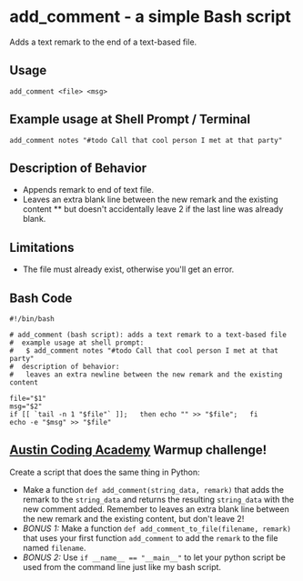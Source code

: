 add_comment - a simple Bash script
==================================
Adds a text remark to the end of a text-based file.


Usage
-----
```
add_comment <file> <msg>
```


Example usage at Shell Prompt / Terminal
----------------------------------------
```
add_comment notes "#todo Call that cool person I met at that party"
```


Description of Behavior
-----------------------
* Appends remark to end of text file.
* Leaves an extra blank line between the new remark and the existing content
** but doesn't accidentally leave 2 if the last line was already blank.

Limitations
-----------
* The file must already exist, otherwise you'll get an error.


Bash Code
---------
```
#!/bin/bash

# add_comment (bash script): adds a text remark to a text-based file
#  example usage at shell prompt:
#   $ add_comment notes "#todo Call that cool person I met at that party"
#  description of behavior:
#   leaves an extra newline between the new remark and the existing content

file="$1"
msg="$2"
if [[ `tail -n 1 "$file"` ]];   then echo "" >> "$file";   fi
echo -e "$msg" >> "$file"
```


[Austin Coding Academy](http://austincodingacademy.com) Warmup challenge!
-------------------------------------------------------------------------
Create a script that does the same thing in Python:

* Make a function `def add_comment(string_data, remark)` that adds the remark to the `string_data` and returns the resulting `string_data` with the new comment added.  Remember to leaves an extra blank line between the new remark and the existing content, but don't leave 2!
* _BONUS 1:_ Make a function `def add_comment_to_file(filename, remark)` that uses your first function `add_comment` to add the `remark` to the file named `filename`.
* _BONUS 2:_ Use `if __name__ == "__main__"` to let your python script be used from the command line just like my bash script.


